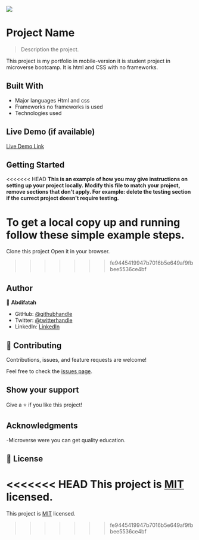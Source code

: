 ![](https://img.shields.io/badge/Microverse-blueviolet)

# Project Name

> Description the project.

This project is my portfolio in mobile-version it is student project
in microverse bootcamp. It is html and CSS with no frameworks.

## Built With

- Major languages
  Html and css
- Frameworks
  no frameworks is used
- Technologies used

## Live Demo (if available)

[Live Demo Link](https://livedemo.com)

## Getting Started

<<<<<<< HEAD
**This is an example of how you may give instructions on setting up your project locally.**
**Modify this file to match your project, remove sections that don't apply. For example: delete the testing section if the currect project doesn't require testing.**

To get a local copy up and running follow these simple example steps.
=======
 Clone this project
 Open it in your browser.
>>>>>>> fe9445419947b7016b5e649af9fbbee5536ce4bf

## Author

👤 **Abdifatah**

- GitHub: [@githubhandle](https://github.com/githubhandle)
- Twitter: [@twitterhandle](https://twitter.com/twitterhandle)
- LinkedIn: [LinkedIn](https://linkedin.com/in/linkedinhandle)

## 🤝 Contributing

Contributions, issues, and feature requests are welcome!

Feel free to check the [issues page](../../issues/).

## Show your support

Give a ⭐️ if you like this project!

## Acknowledgments

-Microverse were you can get quality education.

## 📝 License

<<<<<<< HEAD
This project is [MIT](./MIT.md) licensed.
=======
This project is [MIT](./LICENSE) licensed.
>>>>>>> fe9445419947b7016b5e649af9fbbee5536ce4bf
